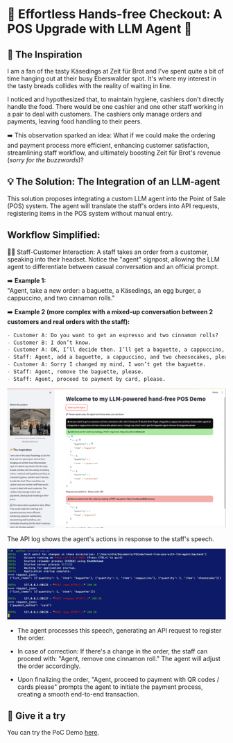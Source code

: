 # 🥖 Effortless Hands-free Checkout: A POS Upgrade with LLM Agent 🚀


## 🧀 The Inspiration
I am a fan of the tasty Käsedings at Zeit für Brot and I've spent quite a bit of time hanging out at their busy Eberswalder spot. It's where my interest in the tasty breads collides with the reality of waiting in line.

I noticed and hypothesized that, to maintain hygiene, cashiers don't directly handle the food. There would be one cashier and one other staff working in a pair to deal with customers. The cashiers only manage orders and payments, leaving food handling to their peers.

➡️ This observation sparked an idea: What if we could make the ordering and payment process more efficient, enhancing customer satisfaction, streamlining staff workflow, and ultimately boosting Zeit für Brot's revenue (_sorry for the buzzwords_)?

## 💡 The Solution: The Integration of an LLM-agent
This solution proposes integrating a custom LLM agent into the Point of Sale (POS) system. The agent will translate the staff's orders into API requests, registering items in the POS system without manual entry.

## Workflow Simplified:
👩‍💼 Staff-Customer Interaction: A staff takes an order from a customer, speaking into their headset. Notice the "agent" signpost, allowing the LLM agent to differentiate between casual conversation and an official prompt.

➡️ **Example 1:** <br>
"Agent, take a new order: a baguette, a Käsedings, an egg burger, a cappuccino, and two cinnamon rolls."

➡️ **Example 2 (more complex with a mixed-up conversation between 2 customers and real orders with the staff):** <br>

```markdown
- Customer A: Do you want to get an espresso and two cinnamon rolls?
- Customer B: I don’t know.
- Customer A: OK, I’ll decide then. I’ll get a baguette, a cappuccino, and two cheesecakes.
- Staff: Agent, add a baguette, a cappuccino, and two cheesecakes, please.
- Customer A: Sorry I changed my mind, I won’t get the baguette.
- Staff: Agent, remove the baguette, please.
- Staff: Agent, proceed to payment by card, please.
```

![Example 2](img/example_2.png)

The API log shows the agent's actions in response to the staff's speech.

![API log](img/api_log.png)

- The agent processes this speech, generating an API request to register the order.

- In case of correction: If there's a change in the order, the staff can proceed with: "Agent, remove one cinnamon roll." The agent will adjust the order accordingly.

- Upon finalizing the order, "Agent, proceed to payment with QR codes / cards please" prompts the agent to initiate the payment process, creating a smooth end-to-end transaction.

## 🚀 Give it a try
You can try the PoC Demo [here](http://18.199.129.28:8002/).
